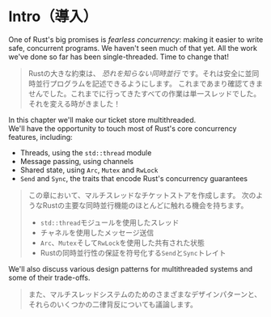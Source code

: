 # Intro（導入）

One of Rust's big promises is _fearless concurrency_: making it easier to write safe, concurrent programs.
We haven't seen much of that yet. All the work we've done so far has been single-threaded.
Time to change that!

> Rustの大きな約束は、 _恐れを知らない同時並行_ です。それは安全に並同時並行プログラムを記述できるようにします。
> これまであまり確認てきませんでした。これまでに行ってきたすべての作業は単一スレッドでした。
> それを変える時がきました！

In this chapter we'll make our ticket store multithreaded.\
We'll have the opportunity to touch most of Rust's core concurrency features, including:

- Threads, using the `std::thread` module
- Message passing, using channels
- Shared state, using `Arc`, `Mutex` and `RwLock`
- `Send` and `Sync`, the traits that encode Rust's concurrency guarantees

> この章において、マルチスレッドなチケットストアを作成します。
> 次のようなRustの主要な同時並行機能のほとんどに触れる機会を持ちます。
>
> - `std::thread`モジュールを使用したスレッド
> - チャネルを使用したメッセージ送信
> - `Arc`、`Mutex`そして`RwLock`を使用した共有された状態
> - Rustの同時並行性の保証を符号化する`Send`と`Sync`トレイト

We'll also discuss various design patterns for multithreaded systems and some of their trade-offs.

> また、マルチスレッドシステムのためのさまざまなデザインパターンと、それらのいくつかの二律背反についても議論します。
